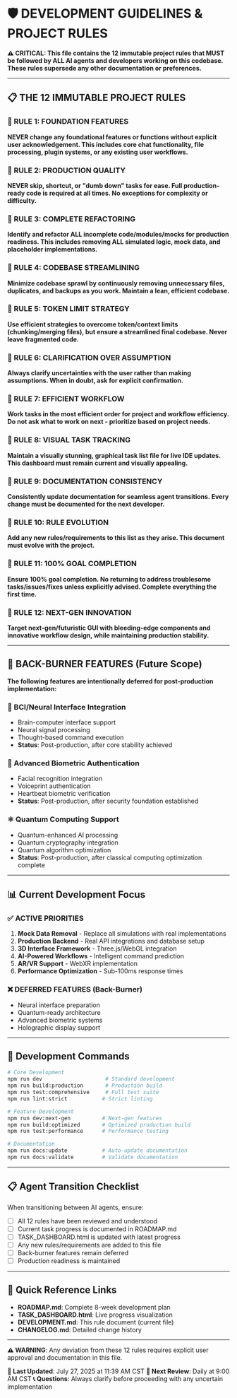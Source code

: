 # 🛡️ DEVELOPMENT GUIDELINES & PROJECT RULES

**⚠️ CRITICAL: This file contains the 12 immutable project rules that MUST be followed by ALL AI agents and developers working on this codebase. These rules supersede any other documentation or preferences.**

---

## 📋 THE 12 IMMUTABLE PROJECT RULES

### 🔴 RULE 1: FOUNDATION FEATURES
**NEVER change any foundational features or functions without explicit user acknowledgement. This includes core chat functionality, file processing, plugin systems, or any existing user workflows.**

### 🔴 RULE 2: PRODUCTION QUALITY
**NEVER skip, shortcut, or "dumb down" tasks for ease. Full production-ready code is required at all times. No exceptions for complexity or difficulty.**

### 🔴 RULE 3: COMPLETE REFACTORING
**Identify and refactor ALL incomplete code/modules/mocks for production readiness. This includes removing ALL simulated logic, mock data, and placeholder implementations.**

### 🔴 RULE 4: CODEBASE STREAMLINING
**Minimize codebase sprawl by continuously removing unnecessary files, duplicates, and backups as you work. Maintain a lean, efficient codebase.**

### 🔴 RULE 5: TOKEN LIMIT STRATEGY
**Use efficient strategies to overcome token/context limits (chunking/merging files), but ensure a streamlined final codebase. Never leave fragmented code.**

### 🔴 RULE 6: CLARIFICATION OVER ASSUMPTION
**Always clarify uncertainties with the user rather than making assumptions. When in doubt, ask for explicit confirmation.**

### 🔴 RULE 7: EFFICIENT WORKFLOW
**Work tasks in the most efficient order for project and workflow efficiency. Do not ask what to work on next - prioritize based on project needs.**

### 🔴 RULE 8: VISUAL TASK TRACKING
**Maintain a visually stunning, graphical task list file for live IDE updates. This dashboard must remain current and visually appealing.**

### 🔴 RULE 9: DOCUMENTATION CONSISTENCY
**Consistently update documentation for seamless agent transitions. Every change must be documented for the next developer.**

### 🔴 RULE 10: RULE EVOLUTION
**Add any new rules/requirements to this list as they arise. This document must evolve with the project.**

### 🔴 RULE 11: 100% GOAL COMPLETION
**Ensure 100% goal completion. No returning to address troublesome tasks/issues/fixes unless explicitly advised. Complete everything the first time.**

### 🔴 RULE 12: NEXT-GEN INNOVATION
**Target next-gen/futuristic GUI with bleeding-edge components and innovative workflow design, while maintaining production stability.**

---

## 🎯 BACK-BURNER FEATURES (Future Scope)

**The following features are intentionally deferred for post-production implementation:**

### 🧠 BCI/Neural Interface Integration
- Brain-computer interface support
- Neural signal processing
- Thought-based command execution
- **Status**: Post-production, after core stability achieved

### 🔐 Advanced Biometric Authentication
- Facial recognition integration
- Voiceprint authentication
- Heartbeat biometric verification
- **Status**: Post-production, after security foundation established

### ⚛️ Quantum Computing Support
- Quantum-enhanced AI processing
- Quantum cryptography integration
- Quantum algorithm optimization
- **Status**: Post-production, after classical computing optimization complete

---

## 📊 Current Development Focus

### ✅ ACTIVE PRIORITIES
1. **Mock Data Removal** - Replace all simulations with real implementations
2. **Production Backend** - Real API integrations and database setup
3. **3D Interface Framework** - Three.js/WebGL integration
4. **AI-Powered Workflows** - Intelligent command prediction
5. **AR/VR Support** - WebXR implementation
6. **Performance Optimization** - Sub-100ms response times

### ❌ DEFERRED FEATURES (Back-Burner)
- Neural interface preparation
- Quantum-ready architecture
- Advanced biometric systems
- Holographic display support

---

## 🚀 Development Commands

```bash
# Core Development
npm run dev                    # Standard development
npm run build:production       # Production build
npm run test:comprehensive     # Full test suite
npm run lint:strict           # Strict linting

# Feature Development
npm run dev:next-gen          # Next-gen features
npm run build:optimized       # Optimized production build
npm run test:performance      # Performance testing

# Documentation
npm run docs:update           # Auto-update documentation
npm run docs:validate         # Validate documentation
```

---

## 📋 Agent Transition Checklist

When transitioning between AI agents, ensure:

- [ ] All 12 rules have been reviewed and understood
- [ ] Current task progress is documented in ROADMAP.md
- [ ] TASK_DASHBOARD.html is updated with latest progress
- [ ] Any new rules/requirements are added to this file
- [ ] Back-burner features remain deferred
- [ ] Production readiness is maintained

---

## 🔗 Quick Reference Links

- **ROADMAP.md**: Complete 8-week development plan
- **TASK_DASHBOARD.html**: Live progress visualization
- **DEVELOPMENT.md**: This rule document (current file)
- **CHANGELOG.md**: Detailed change history

---

**⚠️ WARNING**: Any deviation from these 12 rules requires explicit user approval and documentation in this file.

**📅 Last Updated**: July 27, 2025 at 11:39 AM CST
**🔄 Next Review**: Daily at 9:00 AM CST
**📞 Questions**: Always clarify before proceeding with any uncertain implementation
